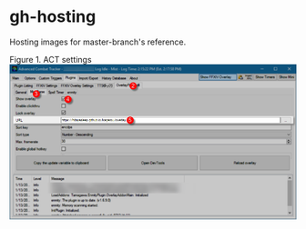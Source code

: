 # gh-hosting

Hosting images for master-branch's reference.

Figure 1. ACT settings
![act-settings](./images/act-settings.png)